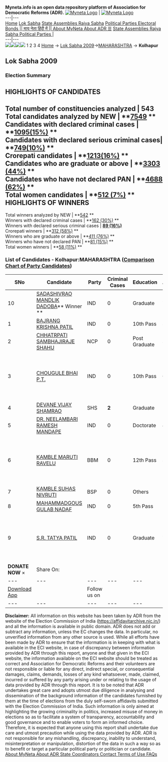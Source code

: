 **Myneta.info is an open data repository platform of Association for Democratic Reforms (ADR).**
[![Myneta Logo](https://www.myneta.info/lib/img/myneta-logo.png)](https://www.myneta.info/) | [![Myneta Logo](https://www.myneta.info/lib/img/adr-logo.png)](https://adrindia.org)  
---|---  
[Home](https://www.myneta.info/) [Lok Sabha](https://www.myneta.info/#ls "Lok Sabha") [ State Assemblies ](https://www.myneta.info/#sa "State Assemblies") [Rajya Sabha](https://www.myneta.info/#rs "Rajya Sabha") [Political Parties ](https://www.myneta.info/party "Political Parties") [ Electoral Bonds ](https://www.myneta.info/electoral_bonds "Electoral Bonds") [ || माय नेता हिंदी में || ](https://translate.google.co.in/translate?prev=hp&hl=en&js=y&u=www.myneta.info&sl=en&tl=hi&history_state0=) [ About MyNeta ](https://adrindia.org/content/about-myneta) [ About ADR ](https://adrindia.org/about-adr/who-we-are) [☰](javascript:void\(0\))
[ State Assemblies ](https://www.myneta.info/#sa "State Assemblies") [ Rajya Sabha ](https://www.myneta.info/#rs "Rajya Sabha") [ Political Parties ](https://www.myneta.info/party "Political Parties")
|   
---|---  
![](https://www.myneta.info/lib/img/banner/banner-1.png)![](https://www.myneta.info/lib/img/banner/banner-2.png)![](https://www.myneta.info/lib/img/banner/banner-3.png)![](https://www.myneta.info/lib/img/banner/banner-4.png)
1  2  3  4 
[Home](https://www.myneta.info/) → [Lok Sabha 2009](https://www.myneta.info/ls2009/)→[MAHARASHTRA](https://www.myneta.info/ls2009/index.php?action=show_constituencies&state_id=13) → **Kolhapur**
### 
## Lok Sabha 2009
###  Election Summary 
HIGHLIGHTS OF CANDIDATES  
---  
Total number of constituencies analyzed |  543   
Total candidates analyzed by NEW | **[7549](https://www.myneta.info/ls2009/index.php?action=summary&subAction=candidates_analyzed&sort=candidate#summary) **  
Candidates with declared criminal cases | **[1095(15%)](https://www.myneta.info/ls2009/index.php?action=summary&subAction=crime&sort=candidate#summary) **  
Candidates with declared serious criminal cases| **[749(10%)](https://www.myneta.info/ls2009/index.php?action=summary&subAction=serious_crime&sort=candidate#summary) **  
Crorepati candidates | **[1213(16%)](https://www.myneta.info/ls2009/index.php?action=summary&subAction=crorepati&sort=candidate#summary) **  
Candidates who are graduate or above | **[3303 (44%)](https://www.myneta.info/ls2009/index.php?action=summary&subAction=education&sort=candidate#summary) **  
Candidates who have not declared PAN | **[4688 (62%)](https://www.myneta.info/ls2009/index.php?action=summary&subAction=without_pan&sort=candidate#summary) **  
Total women candidates | **[512 (7%)](https://www.myneta.info/ls2009/index.php?action=summary&subAction=women_candidate&sort=candidate#summary) **  
HIGHLIGHTS OF WINNERS  
---  
Total winners analyzed by NEW | **[542](https://www.myneta.info/ls2009/index.php?action=summary&subAction=winner_analyzed&sort=candidate#summary) **  
Winners with declared criminal cases | **[162 (30%)](https://www.myneta.info/ls2009/index.php?action=summary&subAction=winner_crime&sort=candidate#summary) **  
Winners with declared serious criminal cases | **[89 (16%)](https://www.myneta.info/ls2009/index.php?action=summary&subAction=winner_serious_crime&sort=candidate#summary)**  
Crorepati winners | **[312 (58%)](https://www.myneta.info/ls2009/index.php?action=summary&subAction=winner_crorepati&sort=candidate#summary) **  
Winners who are graduate or above | **[411 (76%)](https://www.myneta.info/ls2009/index.php?action=summary&subAction=winner_education&sort=candidate#summary) **  
Winners who have not declared PAN | **[81 (15%)](https://www.myneta.info/ls2009/index.php?action=summary&subAction=winner_without_pan&sort=candidate#summary) **  
Total women winners | **[58 (11%)](https://www.myneta.info/ls2009/index.php?action=summary&subAction=winner_women&sort=candidate#summary) **  
### List of Candidates - Kolhapur:MAHARASHTRA ([Comparison Chart of Party Candidates](https://www.myneta.info/ls2009/comparisonchart.php?constituency_id=225))
SNo | Candidate| Party| Criminal Cases| Education| Age| Total Assets| Liabilities  
---|---|---|---|---|---|---|---  
10  | [SADASHIVRAO MANDLIK DADOBA](https://www.myneta.info/ls2009/candidate.php?candidate_id=3800)** Winner ** | IND | 0 | Graduate| 74 | Rs 1,15,52,012 ~ 1 Crore+ | Rs 0 ~   
1  | [BAJRANG KRISHNA PATIL](https://www.myneta.info/ls2009/candidate.php?candidate_id=3798) | IND | 0 | 10th Pass| 39 | Rs 45,700 ~ 45 Thou+ | Rs 0 ~   
2  | [CHHATRPATI SAMBHAJIRAJE SHAHU](https://www.myneta.info/ls2009/candidate.php?candidate_id=3792) | NCP | 0 | Post Graduate| 38 | Rs 2,38,39,468 ~ 2 Crore+ | Rs 0 ~   
3  | [CHOUGULE BHAI P.T.](https://www.myneta.info/ls2009/candidate.php?candidate_id=3795) | IND | 0 | 10th Pass| 64 | ![](https://myneta.info/image_v2.php?myneta_folder=ls2009&candidate_id=3795&col=ta) | ![](https://myneta.info/image_v2.php?myneta_folder=ls2009&candidate_id=3795&col=lia)  
4  | [DEVANE VIJAY SHAMRAO](https://www.myneta.info/ls2009/candidate.php?candidate_id=3793) | SHS | **2** | Graduate| 50 | Rs 28,93,500 ~ 28 Lacs+ | Rs 7,64,997 ~ 7 Lacs+  
5  | [DR. NEELAMBARI RAMESH MANDAPE](https://www.myneta.info/ls2009/candidate.php?candidate_id=3796) | IND | 0 | Doctorate| 49 | Rs 29,62,500 ~ 29 Lacs+ | Rs 1,03,345 ~ 1 Lacs+  
6  | [KAMBLE MARUTI RAVELU](https://www.myneta.info/ls2009/candidate.php?candidate_id=3794) | BBM | 0 | 12th Pass| 34 | ![](https://myneta.info/image_v2.php?myneta_folder=ls2009&candidate_id=3794&col=ta) | ![](https://myneta.info/image_v2.php?myneta_folder=ls2009&candidate_id=3794&col=lia)  
7  | [KAMBLE SUHAS NIVRUTI](https://www.myneta.info/ls2009/candidate.php?candidate_id=3791) | BSP | 0 | Others| 51 | Rs 58,000 ~ 58 Thou+ | Rs 0 ~   
8  | [MAHAMMADGOUS GULAB NADAF](https://www.myneta.info/ls2009/candidate.php?candidate_id=3799) | IND | 0 | 5th Pass| 57 | Rs 6,35,000 ~ 6 Lacs+ | Rs 0 ~   
9  | [S.R. TATYA PATIL](https://www.myneta.info/ls2009/candidate.php?candidate_id=3797) | IND | 0 | Graduate| 70 | ![](https://myneta.info/image_v2.php?myneta_folder=ls2009&candidate_id=3797&col=ta) | ![](https://myneta.info/image_v2.php?myneta_folder=ls2009&candidate_id=3797&col=lia)  
|  **DONATE NOW** × |  Share On:  | [](https://api.whatsapp.com/send?text=https%3A%2F%2Fmyneta.info%2Fpunjab2022%2Findex.php%3Faction%3Dshow_constituencies%26state_id%3D19) | [](https://www.facebook.com/sharer/sharer.php?u=https%3A%2F%2Fmyneta.info%2Fpunjab2022%2Findex.php%3Faction%3Dshow_constituencies%26state_id%3D19) | [](https://twitter.com/share?url=https%3A%2F%2Fmyneta.info%2Fpunjab2022%2Findex.php%3Faction%3Dshow_constituencies%26state_id%3D19)  
---|---|---|---|---  
| [ Download App ](https://play.google.com/store/apps/details?id=com.webrosoft.myneta1&pcampaignid=pcampaignidMKT-Other-global-all-co-prtnr-py-PartBadge-Mar2515-1) | [](https://play.google.com/store/apps/details?id=com.webrosoft.myneta1&pcampaignid=pcampaignidMKT-Other-global-all-co-prtnr-py-PartBadge-Mar2515-1) |  Follow us on  | [](https://www.facebook.com/adrindia.org/) | [](https://twitter.com/adrspeaks) | [](https://groups.google.com/g/national-election-watch?hl=en&pli=1) | [](https://www.instagram.com/adrspeaks/) | [](https://www.youtube.com/user/adrspeaks) | [](https://sharechat.com/profile/adrspeaks)  
---|---|---|---|---|---|---|---|---  
**Disclaimer:** All information on this website has been taken by ADR from the website of the Election Commission of India (https://affidavitarchive.nic.in/) and all the information is available in public domain. ADR does not add or subtract any information, unless the EC changes the data. In particular, no unverified information from any other source is used. While all efforts have been made by ADR to ensure that the information is in keeping with what is available in the ECI website, in case of discrepancy between information provided by ADR through this report, anyone and that given in the ECI website, the information available on the ECI website should be treated as correct and Association for Democratic Reforms and their volunteers are not responsible or liable for any direct, indirect special, or consequential damages, claims, demands, losses of any kind whatsoever, made, claimed, incurred or suffered by any party arising under or relating to the usage of data provided by ADR through this report. It is to be noted that ADR undertakes great care and adopts utmost due diligence in analysing and dissemination of the background information of the candidates furnished by them at the time of elections from the duly self-sworn affidavits submitted with the Election Commission of India. Such information is only aimed at highlighting the growing criminality in politics, increased misuse of money in elections so as to facilitate a system of transparency, accountability and good governance and to enable voters to form an informed choice. Therefore, it is expected that anyone using this report shall undertake due care and utmost precaution while using the data provided by ADR. ADR is not responsible for any mishandling, discrepancy, inability to understand, misinterpretation or manipulation, distortion of the data in such a way so as to benefit or target a particular political party or politician or candidate. 
[ About MyNeta ](https://adrindia.org/content/about-myneta) [ About ADR ](https://adrindia.org/about-adr/who-we-are) [ State Coordinators ](https://adrindia.org/about-adr/state-coordinators) [ Contact ](https://adrindia.org/contact-us) [ Terms of Use ](https://adrindia.org/content/adr-terms-use) [ FAQs ](https://adrindia.org/content/faqs)
